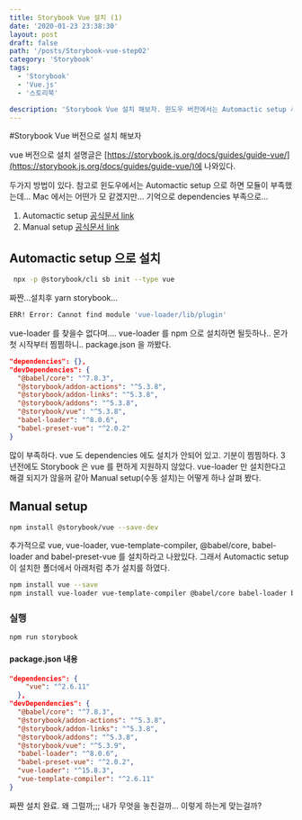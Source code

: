 ```yaml
---
title: Storybook Vue 설치 (1)
date: '2020-01-23 23:38:30'
layout: post
draft: false
path: '/posts/Storybook-vue-step02'
category: 'Storybook'
tags:
  - 'Storybook'
  - 'Vue.js'
  - '스토리북'

description: 'Storybook Vue 설치 해보자. 윈도우 버전에서는 Automactic setup 시키는대로 하면 작동이 안됐는데. 일단 맥에서 해보자'
---
```


#Storybook Vue 버전으로 설치 해보자

vue 버전으로 설치 설명글은 [https://storybook.js.org/docs/guides/guide-vue/](https://storybook.js.org/docs/guides/guide-vue/)에 나와있다.

두가지 방법이 있다.
참고로 윈도우에서는 Automactic setup 으로 하면 모듈이 부족했는데... Mac 에서는 어떤가 모 같겠지만... 기억으로 dependencies 부족으로...

1. Automactic setup [공식문서 link](https://storybook.js.org/docs/guides/guide-vue/#automatic-setup)
2. Manual setup [공식문서 link](https://storybook.js.org/docs/guides/guide-vue/#manual-setup)

## Automactic setup 으로 설치

```bash
 npx -p @storybook/cli sb init --type vue
```

짜짠...설치후 yarn storybook...

```bash
ERR! Error: Cannot find module 'vue-loader/lib/plugin'
```

vue-loader 를 찾을수 없다며....
vue-loader 를 npm 으로 설치하면 될듯하나.. 몬가 첫 시작부터 찜찜하니.. package.json 을 까봤다.

```json
"dependencies": {},
"devDependencies": {
  "@babel/core": "^7.8.3",
  "@storybook/addon-actions": "^5.3.8",
  "@storybook/addon-links": "^5.3.8",
  "@storybook/addons": "^5.3.8",
  "@storybook/vue": "^5.3.8",
  "babel-loader": "^8.0.6",
  "babel-preset-vue": "^2.0.2"
}
```

많이 부족하다. vue 도 dependencies 에도 설치가 안되어 있고. 기분이 찜찜하다.
3 년전에도 Storybook 은 vue 를 편하게 지원하지 않았다.
vue-loader 만 설치한다고 해결 되지가 않을꺼 같아 Manual setup(수동 설치)는 어떻게 하나 살펴 봤다.

## Manual setup

```bash
npm install @storybook/vue --save-dev
```

추가적으로 vue, vue-loader, vue-template-compiler, @babel/core, babel-loader and babel-preset-vue 를 설치하라고 나왔있다.
그래서 Automactic setup 이 설치한 폴더에서 아래처럼 추가 설치를 하였다.

```bash
npm install vue --save
npm install vue-loader vue-template-compiler @babel/core babel-loader babel-preset-vue --save-dev
```

### 실행

```bash
npm run storybook
```

#### package.json 내용

```json
"dependencies": {
    "vue": "^2.6.11"
  },
"devDependencies": {
  "@babel/core": "^7.8.3",
  "@storybook/addon-actions": "^5.3.8",
  "@storybook/addon-links": "^5.3.8",
  "@storybook/addons": "^5.3.8",
  "@storybook/vue": "^5.3.9",
  "babel-loader": "^8.0.6",
  "babel-preset-vue": "^2.0.2",
  "vue-loader": "^15.8.3",
  "vue-template-compiler": "^2.6.11"
}
```

짜짠 설치 완료.
왜 그럴까;;; 내가 무엇을 놓친걸까...
이렇게 하는게 맞는걸까?
